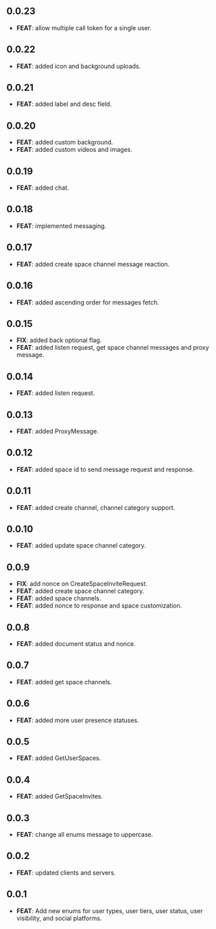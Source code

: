 ## 0.0.23

 - **FEAT**: allow multiple call token for a single user.

## 0.0.22

 - **FEAT**: added icon and background uploads.

## 0.0.21

 - **FEAT**: added label and desc field.

## 0.0.20

 - **FEAT**: added custom background.
 - **FEAT**: added custom videos and images.

## 0.0.19

 - **FEAT**: added chat.

## 0.0.18

 - **FEAT**: implemented messaging.

## 0.0.17

 - **FEAT**: added create space channel message reaction.

## 0.0.16

 - **FEAT**: added ascending order for messages fetch.

## 0.0.15

 - **FIX**: added back optional flag.
 - **FEAT**: added listen request, get space channel messages and proxy message.

## 0.0.14

 - **FEAT**: added listen request.

## 0.0.13

 - **FEAT**: added ProxyMessage.

## 0.0.12

 - **FEAT**: added space id to send message request and response.

## 0.0.11

 - **FEAT**: added create channel, channel category support.

## 0.0.10

 - **FEAT**: added update space channel category.

## 0.0.9

 - **FIX**: add nonce on CreateSpaceInviteRequest.
 - **FEAT**: added create space channel category.
 - **FEAT**: added space channels.
 - **FEAT**: added nonce to response and space customization.

## 0.0.8

 - **FEAT**: added document status and nonce.

## 0.0.7

 - **FEAT**: added get space channels.

## 0.0.6

 - **FEAT**: added more user presence statuses.

## 0.0.5

 - **FEAT**: added GetUserSpaces.

## 0.0.4

 - **FEAT**: added GetSpaceInvites.

## 0.0.3

 - **FEAT**: change all enums message to uppercase.

## 0.0.2

 - **FEAT**: updated clients and servers.

## 0.0.1

 - **FEAT**: Add new enums for user types, user tiers, user status, user visibility, and social platforms.

